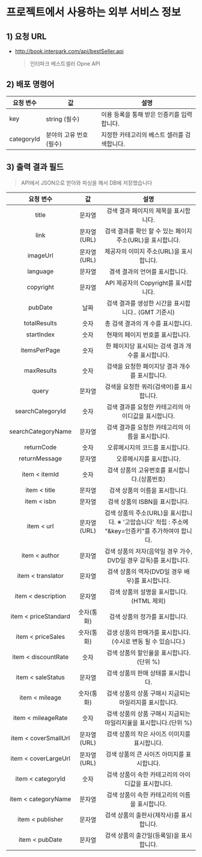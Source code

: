 # 프로젝트에서 사용하는 외부 서비스 정보

## 1) 요청 URL

- http://book.interpark.com/api/bestSeller.api

  > 인터파크 베스트셀러 Opne API

## 2) 배포 명령어

| 요청 변수  | 값                     | 설명                                        |
| ---------- | ---------------------- | ------------------------------------------- |
| key        | string (필수)          | 이용 등록을 통해 받은 인증키를 입력합니다.  |
| categoryId | 분야의 고유 번호(필수) | 지정한 카테고리의 베스트 셀러를 검색합니다. |

## 3) 출력 결과 필드

> API에서 JSON으로 받아와 파싱을 해서 DB에 저장했습니다

|      요청 변수       |     값      |                             설명                             |
| :------------------: | :---------: | :----------------------------------------------------------: |
|        title         |   문자열    |            검색 결과 페이지의 제목을 표시함니다.             |
|         link         | 문자열(URL) |  검색 결과를 확인 할 수 있는 페이지 주소(URL)을 표시합니다.  |
|       imageUrl       | 문자열(URL) |           제공자의 이미지 주소(URL)을 표시합니다.            |
|       language       |   문자열    |                겸색 결과의 언어를 표시합니다.                |
|      copyright       |   문자열    |             API 제공자의 Copyright를 표시합니다.             |
|       pubDate        |    날짜     |     검색 결과를 생성한 시간을 표시합니다.. (GMT 기준시)      |
|     totalResults     |    숫자     |              총 검색 결과의 개 수를 표시합니다.              |
|      startIndex      |    숫자     |               현재의 페이지 번호를 표시합니다.               |
|     itemsPerPage     |    숫자     |      한 페이지당 표시되는 검색 결과 개수를 표시합니다.       |
|      maxResults      |    숫자     |        검색을 요청한 페이지당 결과 개수를 표시합니다.        |
|        query         |   문자열    |           검색을 요청한 쿼리(검색어)를 표시합니다.           |
|   searchCategoryId   |    숫자     |     검색 결과를 요청한 카테고리의 아이디값을 표시합니다.     |
|  searchCategoryName  |   문자열    |       검색 결과를 요청한 카테고리의 이름을 표시합니다.       |
|      returnCode      |    숫자     |               오류메시지의 코드를 표시합니다.                |
|    returnMessage     |   문자열    |                   오류메시지를 표시합니다.                   |
|    item < itemId     |    숫자     |         검색 상품의 고유번호를 표시합니다.(상품번호)         |
|     item < title     |   문자열    |                검색 상품의 이름을 표시함니다.                |
|     item < isbn      |   문자열    |                검색 상품의 ISBN을 표시합니다.                |
|      item < url      | 문자열(URL) | 검색 상품의 주소(URL)을 표시합니다. ※ '고맙습니다' 적립 : 주소에 "&key=인증키"를 추가하여야 합니다. |
|    item < author     |   문자열    | 검색 상품의 저자(음악일 경우 가수, DVD일 경우 감독)를 표시합니다. |
|  item < translator   |   문자열    |       검색 상품의 역자(DVD일 경우 배우)를 표시합니다.        |
|  item < description  |   문자열    |          검색 상품의 설명을 표시합니다. (HTML 제외)          |
| item < priceStandard | 숫자(통화)  |                검색 상품의 정가를 표시합니다.                |
|  item < priceSales   | 숫자(통화)  | 검생 상품의 판매가를 표시합니다. (수시로 변동 될 수 있습니다.) |
| item < discountRate  |    숫자     |          검색 상품의 할인율을 표시합니다. (단위 %)           |
|  item < saleStatus   |   문자열    |             검색 상품의 판매 상태를 표시합니다.              |
|    item < mileage    | 숫자(통화)  |   검색 상품의 상품 구매시 지급되는 마일리지를 표시합니다.    |
|  item < mileageRate  |    숫자     | 검색 상품의 상품 구매시 지급되는 마일리지율을 표시합니다.(단위 %) |
| item < coverSmallUrl | 문자열(URL) |         검색 상품의 작은 사이즈 이미지를 표시합니다.         |
| item < coverLargeUrl | 문자열(URL) |          검색 상품의 큰 사이즈 아미지를 표시합니다.          |
|  item < categoryId   |    숫자     |      검색 상품이 속한 카테고리의 아이디값을 표시합니다.      |
| item < categoryName  |   문자열    |        검색 상품이 속한 카테고리의 이름을 표시합니다.        |
|   item < publisher   |   문자열    |           검색 상품의 출판사(제작사)를 표시합니다.           |
|    item < pubDate    |   문자열    |           검색 상품의 출간일(등록일)을 표시합니다.           |
